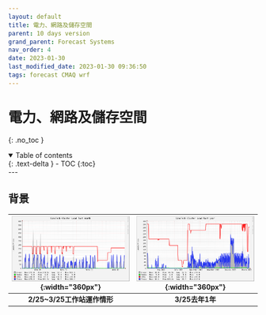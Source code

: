 ```yaml
---
layout: default
title: 電力、網路及儲存空間
parent: 10 days version
grand_parent: Forecast Systems
nav_order: 4
date: 2023-01-30
last_modified_date: 2023-01-30 09:36:50
tags: forecast CMAQ wrf
---
```


# 電力、網路及儲存空間

{: .no_toc }

<details open markdown="block">
  <summary>
    Table of contents
  </summary>
  {: .text-delta }
- TOC
{:toc}
</details>
---

## 背景

| ![graph_lastMonth.PNG](../../assets/images/graph_lastMonth.PNG){:width="360px"} |![graph_lastYear.PNG](../../assets/images/graph_lastYear.PNG){:width="360px"}
|:--:|:--:|
| <b>2/25~3/25工作站運作情形</b>|<b>3/25去年1年</b>|
